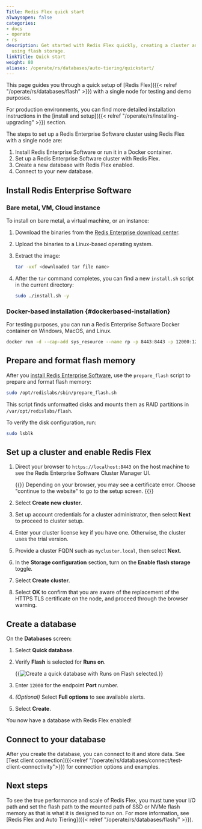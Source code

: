 ```yaml
---
Title: Redis Flex quick start
alwaysopen: false
categories:
- docs
- operate
- rs
description: Get started with Redis Flex quickly, creating a cluster and database
  using flash storage.
linkTitle: Quick start
weight: 80
aliases: /operate/rs/databases/auto-tiering/quickstart/
---
```

This page guides you through a quick setup of [Redis Flex]({{< relref "/operate/rs/databases/flash" >}}) with a single node for testing and demo purposes.

For production environments, you can find more detailed installation instructions in the [install and setup]({{< relref "/operate/rs/installing-upgrading" >}}) section.

The steps to set up a Redis Enterprise Software cluster using Redis Flex
with a single node are:

1. Install Redis Enterprise Software or run it in a Docker
    container.
1. Set up a Redis Enterprise Software cluster with Redis Flex.
1. Create a new database with Redis Flex enabled.
1. Connect to your new database.

## Install Redis Enterprise Software

### Bare metal, VM, Cloud instance

To install on bare metal, a virtual machine, or an instance:

1. Download the binaries from the [Redis Enterprise download center](https://cloud.redis.io/#/sign-up/software?direct=true).

1. Upload the binaries to a Linux-based operating system.

1. Extract the image:

    ```sh
    tar -vxf <downloaded tar file name>
    ```

1. After the `tar` command completes, you can find a new `install.sh` script in the current directory:

    ```sh
    sudo ./install.sh -y
    ```

### Docker-based installation {#dockerbased-installation}

For testing purposes, you can run a Redis Enterprise Software
Docker container on Windows, MacOS, and Linux.

```sh
docker run -d --cap-add sys_resource --name rp -p 8443:8443 -p 12000:12000 redislabs/redis:latest
```

## Prepare and format flash memory

After you [install Redis Enterprise Software](#install-redis-enterprise-software), use the `prepare_flash` script to prepare and format flash memory:

```sh
sudo /opt/redislabs/sbin/prepare_flash.sh
```

This script finds unformatted disks and mounts them as RAID partitions in `/var/opt/redislabs/flash`.

To verify the disk configuration, run:

```sh
sudo lsblk
```

## Set up a cluster and enable Redis Flex

1. Direct your browser to `https://localhost:8443` on the host machine to
see the Redis Enterprise Software Cluster Manager UI.

    {{<note>}}
Depending on your browser, you may see a certificate error.
Choose "continue to the website" to go to the setup screen.
    {{</note>}}

1. Select **Create new cluster**.

1. Set up account credentials for a cluster administrator, then select **Next** to proceed to cluster setup.

1. Enter your cluster license key if you have one. Otherwise, the cluster uses the trial version.

1. Provide a cluster FQDN such as `mycluster.local`, then select **Next**.

1. In the **Storage configuration** section, turn on the **Enable flash storage** toggle.

1. Select **Create cluster**.

1. Select **OK** to confirm that you are aware of the replacement of the HTTPS TLS
certificate on the node, and proceed through the browser warning.

## Create a database

On the **Databases** screen:

1. Select **Quick database**.

1. Verify **Flash** is selected for **Runs on**.

    {{<image filename="images/rs/screenshots/databases/quick-db-flash-7-8-2.png" alt="Create a quick database with Runs on Flash selected." >}}

1. Enter `12000` for the endpoint **Port** number.

1. _(Optional)_ Select **Full options** to see available alerts.

1. Select **Create**.

You now have a database with Redis Flex enabled!

## Connect to your database

After you create the database, you can connect to it and store data. See [Test client connection]({{<relref "/operate/rs/databases/connect/test-client-connectivity">}}) for connection options and examples.

## Next steps

To see the true performance and scale of Redis Flex, you must tune your I/O path and set the flash path to the mounted path of SSD or NVMe flash memory as that is what it is designed to run on. For more information, see [Redis Flex and Auto Tiering]({{< relref "/operate/rs/databases/flash/" >}}).
